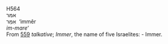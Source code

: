 <body>
  <p>H564<br>  אמּר  <br> אִמֵּר  ‎  ‘immêr  <br><i>im-mare‘ </i><br>From <a href="h0559.htm">559</a>  <i>talkative</i>; <i>Immer</i>, the name of five Israelites: - Immer.<br></p>
 </body>